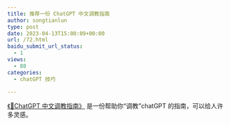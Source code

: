 ```yaml
---
title: 推荐一份 ChatGPT 中文调教指南
author: songtianlun
type: post
date: 2023-04-13T15:00:09+00:00
url: /72.html
baidu_submit_url_status:
  - 1
views:
  - 88
categories:
  - chatGPT 技巧

---
```

<a href="https://chatguide.plexpt.com/" target="_blank"  rel="nofollow">《🧠ChatGPT 中文调教指南》</a> 是一份帮助你“调教”chatGPT 的指南，可以给人许多灵感。
